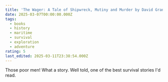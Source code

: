 ```yaml
---
title: 'The Wager: A Tale of Shipwreck, Mutiny and Murder by David Grann'
date: 2025-03-07T00:00:00.000Z
tags:
  - books
  - history
  - maritime
  - survival
  - exploration
  - adventure
rating: 5
last_edited: 2025-03-11T23:38:54.000Z
---
```

Those poor men! What a story. Well told, one of the best survival stories I'd read.
